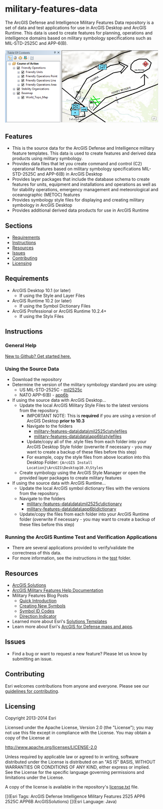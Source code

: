 # military-features-data

The ArcGIS Defense and Intelligence Military Features Data repository is a set of data and test applications for use in ArcGIS Desktop and ArcGIS Runtime. This data is used to create features for planning, operations and intelligence domains based on military symbology specifications such as MIL-STD-2525C and APP-6(B).

![Image of Military Features Data](ScreenShot.png)

## Features

* This is the source data for the ArcGIS Defense and Intelligence military feature templates. This data is used to create features and derived data products using military symbology. 
* Provides data files that let you create command and control (C2) operational features based on military symbology specifications MIL-STD-2525C and APP-6(B) in ArcGIS Desktop
* Provides layer packages that include the database schema to create features for units, equipment and installations and operations as well as for stability operations, emergency management and meteorological and oceanographic (METOC) features
* Provides symbology style files for displaying and creating military symbology in ArcGIS Desktop
* Provides additional derived data products for use in ArcGIS Runtime

## Sections

* [Requirements](#requirements)
* [Instructions](#instructions)
* [Resources](#resources)
* [Issues](#issues)
* [Contributing](#contributing)
* [Licensing](#licensing)

## Requirements

* ArcGIS Desktop 10.1 (or later) 
    * If using the Style and Layer Files
* ArcGIS Runtime 10.2 (or later)
    * If using the Symbol Dictionary Files
* ArcGIS Professional or ArcGIS Runtime 10.2.4+
    * If using the Stylx Files

## Instructions

### General Help

[New to Github? Get started here.](http://htmlpreview.github.com/?https://github.com/Esri/esri.github.com/blob/master/help/esri-getting-to-know-github.html)

### Using the Source Data

* Download the repository
* Determine the version of the military symbology standard you are using:
    * US MIL-STD-2525C - [mil2525c](./data/mil2525c)
    * NATO APP-6(B) - [app6b](./data/app6b)
* If using the source data with ArcGIS Desktop...
    * Update the local ArcGIS Military Style Files to the latest versions from the repository.
        * IMPORTANT NOTE: This is **required** if you are using a version of ArcGIS Desktop **prior to 10.3**
        * Navigate to the folders
            *  [military-features-data\data\mil2525c\stylefiles](./data/mil2525c/stylefiles)
            *  [military-features-data\data\app6b\stylefiles](./data/app6b/stylefiles)
        * Update/copy all of the .style files from each folder into your ArcGIS Desktop Style folder (overwrite if necessary - you may want to create a backup of these files before this step)
        * For example, copy the style files from above location into this Desktop Folder: `{ArcGIS Install Location}\ArcGIS\Desktop10.X\Styles`
    * Create symbology using the ArcGIS Style Manager or open the provided layer packages to create military features
* If using the source data with ArcGIS Runtime...
    * Update the local ArcGIS symbol dictionary files with the versions from the repository.
    * Navigate to the folders
        *  [military-features-data\data\mil2525c\dictionary](./data/mil2525c/dictionary)
        *  [military-features-data\data\app6b\dictionary](./data/app6b/dictionary)
    * Update/copy the files from each folder into your ArcGIS Runtime folder (overwrite if necessary - you may want to create a backup of these files before this step)

### Running the ArcGIS Runtime Test and Verification Applications

* There are several applications provided to verify/validate the correctness of this data.
* For more information, see the instructions in the [test](./test) folder.

## Resources

* [ArcGIS Solutions](http://solutions.arcgis.com/)
* [ArcGIS Military Features Help Documentation](http://resources.arcgis.com/en/help/main/10.1/index.html#//000n0000000p000000)
* Military Features Blog Posts 
    * [Quick Introduction](http://blogs.esri.com/esri/arcgis/2011/02/18/a-quick-introduction-to-text-modifiers-for-unit-equipment-and-installation-features/)
    * [Creating New Symbols](http://blogs.esri.com/esri/arcgis/2011/02/04/representing-c2-tactical-symbols-in-arcgis-as-uei-features/)
    * [Symbol ID Codes](http://blogs.esri.com/esri/arcgis/2010/05/19/military-features-and-symbol-id-codes/)
    * [Direction Indicator](http://blogs.esri.com/esri/arcgis/2011/04/01/creating-a-direction-of-movement-graphic-modifier/)
* Learned more about Esri's [Solutions Templates](http://solutions.arcgis.com/)
* Learn more about Esri's [ArcGIS for Defense maps and apps](http://resources.arcgis.com/en/communities/defense-and-intelligence/).

## Issues

* Find a bug or want to request a new feature?  Please let us know by submitting an issue.

## Contributing

Esri welcomes contributions from anyone and everyone. Please see our [guidelines for contributing](https://github.com/esri/contributing).

## Licensing

Copyright 2013-2014 Esri

Licensed under the Apache License, Version 2.0 (the "License");
you may not use this file except in compliance with the License.
You may obtain a copy of the License at

   http://www.apache.org/licenses/LICENSE-2.0

Unless required by applicable law or agreed to in writing, software
distributed under the License is distributed on an "AS IS" BASIS,
WITHOUT WARRANTIES OR CONDITIONS OF ANY KIND, either express or implied.
See the License for the specific language governing permissions and
limitations under the License.

A copy of the license is available in the repository's
[license.txt](license.txt) file.

[](Esri Tags: ArcGIS Defense Intelligence Military Features 2525 APP6 2525C APP6B ArcGISSolutions)
[](Esri Language: Java)

